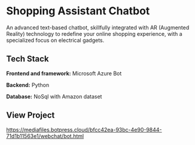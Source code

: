 # Shopping Assistant Chatbot

An advanced text-based chatbot, skillfully integrated with AR (Augmented Reality) technology to redefine your online shopping experience, with a specialized focus on electrical gadgets. 



## Tech Stack

**Frontend and framework:** Microsoft Azure Bot 

**Backend:** Python

**Database:** NoSql with Amazon dataset




## View Project

https://mediafiles.botpress.cloud/bfcc42ea-93bc-4e90-9844-71d1b11563e1/webchat/bot.html

